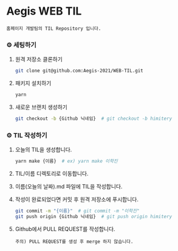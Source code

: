 # Aegis WEB TIL

```
홈페이지 개발팀의 TIL Repository 입니다.
```

### ⚙️ 세팅하기

1. 원격 저장소 클론하기

   ```bash
   git clone git@github.com:Aegis-2021/WEB-TIL.git
   ```

2. 패키지 설치하기

   ```bash
   yarn
   ```

3. 새로운 브랜치 생성하기

   ```bash
   git checkout -b {Github 닉네임}  # git checkout -b himitery
   ```

### ⚙️ TIL 작성하기

1. 오늘의 TIL을 생성합니다.

   ```bash
   yarn make {이름}  # ex) yarn make 이학진
   ```

2. TIL/이름 디렉토리로 이동합니다.

3. 이름(오늘의 날짜).md 파일에 TIL을 작성합니다.

4. 작성이 완료되었다면 커밋 후 원격 저장소에 푸시합니다.

   ```bash
   git commit -m "{이름}"  # git commit -m "이학진"
   git push origin {Github 닉네임}  # git push origin himitery
   ```

5. Github에서 PULL REQUEST를 작성합니다.

   ```
   주의) PULL REQUEST를 생성 후 merge 하지 않습니다.
   ```
